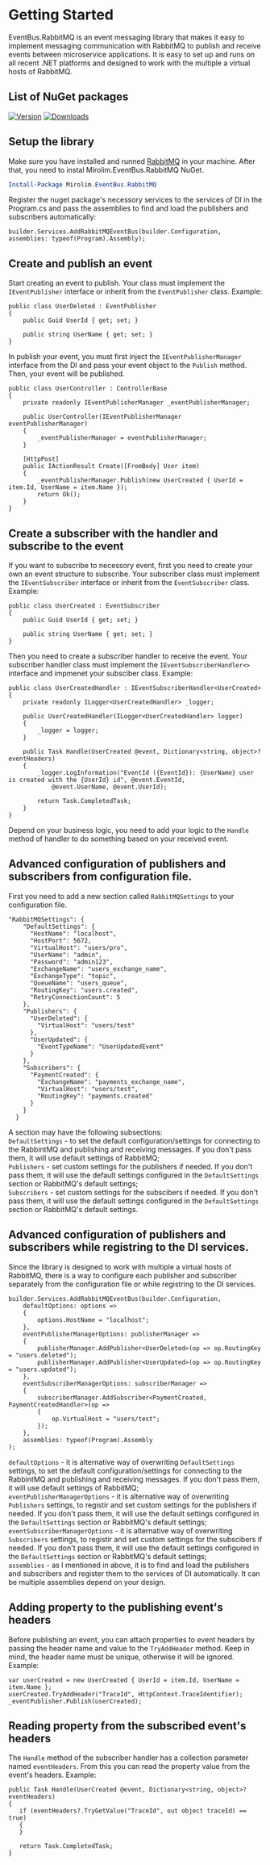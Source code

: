 # Getting Started

EventBus.RabbitMQ is an event messaging library that makes it easy to implement messaging communication with RabbitMQ to publish and receive events between microservice applications. It is easy to set up and runs on all recent .NET platforms and designed to work with the multiple a virtual hosts of RabbitMQ. 


## List of NuGet packages
[![Version](https://img.shields.io/nuget/vpre/Mirolim.EventBus.RabbitMQ?label=Downloads:Mirolim.EventBus.RabbitMQ)](https://www.nuget.org/packages/Mirolim.EventBus.RabbitMQ)
[![Downloads](https://img.shields.io/nuget/dt/Mirolim.EventBus.RabbitMQ?label=Downloads:Mirolim.EventBus.RabbitMQ)](https://www.nuget.org/packages/Mirolim.EventBus.RabbitMQ)


## Setup the library

Make sure you have installed and runned [RabbitMQ](https://www.rabbitmq.com/docs/download) in your machine. After that, you need to instal Mirolim.EventBus.RabbitMQ NuGet.

```powershell
Install-Package Mirolim.EventBus.RabbitMQ
```

Register the nuget package's necessory services to the services of DI in the Program.cs and pass the assemblies to find and load the publishers and subscribers automatically:
```
builder.Services.AddRabbitMQEventBus(builder.Configuration, assemblies: typeof(Program).Assembly);
```

## Create and publish an event

Start creating an event to publish. Your class must implement the `IEventPublisher` interface or inherit from the `EventPublisher` class. Example: 
```
public class UserDeleted : EventPublisher
{
    public Guid UserId { get; set; }
    
    public string UserName { get; set; }
}
```
In publish your event, you must first inject the `IEventPublisherManager` interface from the DI and pass your event object to the `Publish` method. Then, your event will be published.
```
public class UserController : ControllerBase
{
    private readonly IEventPublisherManager _eventPublisherManager;

    public UserController(IEventPublisherManager eventPublisherManager)
    {
        _eventPublisherManager = eventPublisherManager;
    }
    
    [HttpPost]
    public IActionResult Create([FromBody] User item)
    {
        _eventPublisherManager.Publish(new UserCreated { UserId = item.Id, UserName = item.Name });
        return Ok();
    }
}
```

## Create a subscriber with the handler and subscribe to the event

If you want to subscribe to necessory event, first you need to create your own an event structure to subscribe. Your subscriber class must implement the `IEventSubscriber` interface or inherit from the `EventSubscriber` class. Example: 
```
public class UserCreated : EventSubscriber
{
    public Guid UserId { get; set; }

    public string UserName { get; set; }
}
```
Then you need to create a subscriber handler to receive the event. Your subscriber handler class must implement the `IEventSubscriberHandler<>` interface and impmenet your subsciber class. Example: 
```
public class UserCreatedHandler : IEventSubscriberHandler<UserCreated>
{
    private readonly ILogger<UserCreatedHandler> _logger;

    public UserCreatedHandler(ILogger<UserCreatedHandler> logger)
    {
        _logger = logger;
    }

    public Task Handle(UserCreated @event, Dictionary<string, object>? eventHeaders)
    {
        _logger.LogInformation("EventId ({EventId}): {UserName} user is created with the {UserId} id", @event.EventId,
            @event.UserName, @event.UserId);

        return Task.CompletedTask;
    }
}
```
Depend on your business logic, you need to add your logic to the `Handle` method of handler to do something based on your received event.

## Advanced configuration of publishers and subscribers from configuration file.

First you need to add a new section called `RabbitMQSettings` to your configuration file.

```
"RabbitMQSettings": {
    "DefaultSettings": {
      "HostName": "localhost",
      "HostPort": 5672,
      "VirtualHost": "users/pro",
      "UserName": "admin",
      "Password": "admin123",
      "ExchangeName": "users_exchange_name",
      "ExchangeType": "topic",
      "QueueName": "users_queue",
      "RoutingKey": "users.created",
      "RetryConnectionCount": 5
    },
    "Publishers": {
      "UserDeleted": {
        "VirtualHost": "users/test"
      },
      "UserUpdated": {
        "EventTypeName": "UserUpdatedEvent"
      }
    },
    "Subscribers": {
      "PaymentCreated": {
        "ExchangeName": "payments_exchange_name",
        "VirtualHost": "users/test",
        "RoutingKey": "payments.created"
      }
    }
  }
```

A section may have the following subsections: <br/>
`DefaultSettings` - to set the default configuration/settings for connecting to the RabbintMQ and publishing and receiving messages. If you don't pass them, it will use default settings of RabbitMQ; <br/>
`Publishers` - set custom settings for the publishers if needed. If you don't pass them, it will use the default settings configured in the `DefaultSettings` section or RabbitMQ's default settings; <br/>
`Subscribers` - set custom settings for the subscibers if needed. If you don't pass them, it will use the default settings configured in the `DefaultSettings` section or RabbitMQ's default settings. 

## Advanced configuration of publishers and subscribers while registring to the DI services.

Since the library is designed to work with multiple a virtual hosts of RabbitMQ, there is a way to configure each publisher and subscriber separately from the configuration file or while registring to the DI services.
```
builder.Services.AddRabbitMQEventBus(builder.Configuration,
    defaultOptions: options =>
    {
        options.HostName = "localhost";
    },
    eventPublisherManagerOptions: publisherManager =>
    {
        publisherManager.AddPublisher<UserDeleted>(op => op.RoutingKey = "users.deleted");
        publisherManager.AddPublisher<UserUpdated>(op => op.RoutingKey = "users.updated");
    },
    eventSubscriberManagerOptions: subscriberManager =>
    {
        subscriberManager.AddSubscriber<PaymentCreated, PaymentCreatedHandler>(op =>
        {
            op.VirtualHost = "users/test";
        });
    },
    assemblies: typeof(Program).Assembly
);
```

`defaultOptions` - it is alternative way of overwriting `DefaultSettings` settings, to set the default configuration/settings for connecting to the RabbintMQ and publishing and receiving messages. If you don't pass them, it will use default settings of RabbitMQ; <br/>
`eventPublisherManagerOptions` - it is alternative way of overwriting `Publishers` settings, to registir and set custom settings for the publishers if needed. If you don't pass them, it will use the default settings configured in the `DefaultSettings` section or RabbitMQ's default settings; <br/>
`eventSubscriberManagerOptions` - it is alternative way of overwriting `Subscribers` settings, to registir and set custom settings for the subscibers if needed. If you don't pass them, it will use the default settings configured in the `DefaultSettings` section or RabbitMQ's default settings; <br/>
`assemblies` - as I mentioned in above, it is to find and load the publishers and subscribers and register them to the services of DI automatically. It can be multiple assemblies depend on your design.

## Adding property to the publishing event's headers

Before publishing an event, you can attach properties to event headers by passing the header name and value to the `TryAddHeader` method. Keep in mind, the header name must be unique, otherwise it will be ignored. Example: 
```
var userCreated = new UserCreated { UserId = item.Id, UserName = item.Name };
userCreated.TryAddHeader("TraceId", HttpContext.TraceIdentifier);
_eventPublisher.Publish(userCreated);
```

## Reading property from the subscribed event's headers

The `Handle` method of the subscriber handler has a collection parameter named `eventHeaders`. From this you can read the property value from the event's headers. Example: 
```
public Task Handle(UserCreated @event, Dictionary<string, object>? eventHeaders)
{
   if (eventHeaders?.TryGetValue("TraceId", out object traceId) == true)
   {
   }

   return Task.CompletedTask;
}
```

